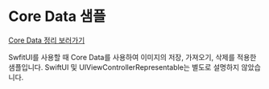 # Core Data 샘플

[Core Data 정리 보러가기](https://jhjotech.notion.site/Core-Data-0ebca6edfcdd457b8b5f78e010f299be)

SwfitUI를 사용할 때 Core Data를 사용하여 이미지의 저장, 가져오기, 삭제를 적용한 샘플입니다.
SwiftUI 및 UIViewControllerRepresentable는 별도로 설명하지 않았습니다.
